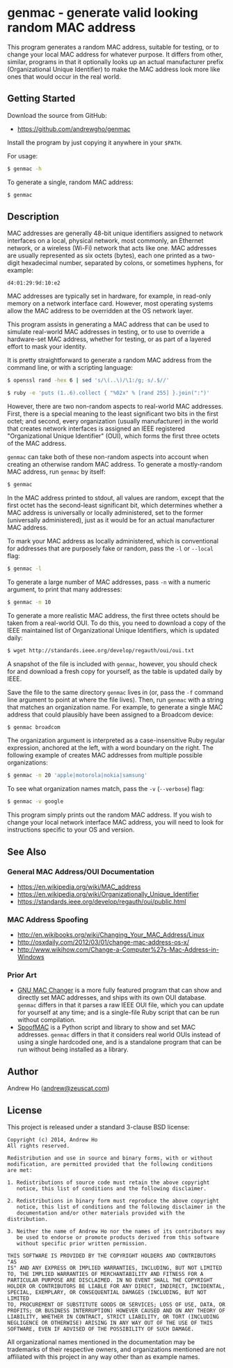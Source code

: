 genmac - generate valid looking random MAC address
==================================================

This program generates a random MAC address, suitable for testing, or to
change your local MAC address for whatever purpose. It differs from
other, similar, programs in that it optionally looks up an actual
manufacturer prefix (Organizational Unique Identifier) to make the MAC
address look more like ones that would occur in the real world.

Getting Started
---------------

Download the source from GitHub:

* <https://github.com/andrewgho/genmac>

Install the program by just copying it anywhere in your `$PATH`.

For usage:

```sh
$ genmac -h
```

To generate a single, random MAC address:

```sh
$ genmac
```

Description
-----------

MAC addresses are generally 48-bit unique identifiers assigned to
network interfaces on a local, physical network, most commonly, an
Ethernet network, or a wireless (Wi-Fi) network that acts like one. MAC
addresses are usually represented as six octets (bytes), each one
printed as a two-digit hexadecimal number, separated by colons, or
sometimes hyphens, for example:

    d4:01:29:9d:10:e2

MAC addresses are typically set in hardware, for example, in read-only
memory on a network interface card. However, most operating systems
allow the MAC address to be overridden at the OS network layer.

This program assists in generating a MAC address that can be used to
simulate real-world MAC addresses in testing, or to use to override a
hardware-set MAC address, whether for testing, or as part of a layered
effort to mask your identity.

It is pretty straightforward to generate a random MAC address from the
command line, or with a scripting language:

```sh
$ openssl rand -hex 6 | sed 's/\(..\)/\1:/g; s/.$//'
```

```sh
$ ruby -e 'puts (1..6).collect { "%02x" % [rand 255] }.join(":")'
```

However, there are two non-random aspects to real-world MAC addresses.
First, there is a special meaning to the least significant two bits in
the first octet; and second, every organization (usually manufacturer)
in the world that creates network interfaces is assigned an IEEE
registered "Organizational Unique Identifier" (OUI), which forms the
first three octets of the MAC address.

`genmac` can take both of these non-random aspects into account when
creating an otherwise random MAC address. To generate a mostly-random
MAC address, run `genmac` by itself:

```sh
$ genmac
```

In the MAC address printed to stdout, all values are random, except that
the first octet has the second-least significant bit, which determines
whether a MAC address is universally or locally administered, set to the
former (universally administered), just as it would be for an actual
manufacturer MAC address.

To mark your MAC address as locally administered, which is conventional
for addresses that are purposely fake or random, pass the `-l` or
`--local` flag:

```sh
$ genmac -l
```

To generate a large number of MAC addresses, pass `-n` with a numeric
argument, to print that many addresses:

```sh
$ genmac -n 10
```

To generate a more realistic MAC address, the first three octets should
be taken from a real-world OUI. To do this, you need to download a copy
of the IEEE maintained list of Organizational Unique Identifiers, which
is updated daily:

```sh
$ wget http://standards.ieee.org/develop/regauth/oui/oui.txt
```

A snapshot of the file is included with `genmac`, however, you should
check for and download a fresh copy for yourself, as the table is
updated daily by IEEE.

Save the file to the same directory `genmac` lives in (or, pass the `-f`
command line argument to point at where the file lives). Then, run
`genmac` with a string that matches an organization name. For example,
to generate a single MAC address that could plausibly have been assigned
to a Broadcom device:

```sh
$ genmac broadcom
```

The organization argument is interpreted as a case-insensitive Ruby
regular expression, anchored at the left, with a word boundary on the
right. The following example of creates MAC addresses from multiple
possible organizations:

```sh
$ genmac -n 20 'apple|motorola|nokia|samsung'
```

To see what organization names match, pass the `-v` (`--verbose`) flag:

```sh
$ genmac -v google
```

This program simply prints out the random MAC address. If you wish to
change your local network interface MAC address, you will need to look
for instructions specific to your OS and version.

See Also
--------

### General MAC Address/OUI Documentation ###

* <https://en.wikipedia.org/wiki/MAC_address>
* <https://en.wikipedia.org/wiki/Organizationally_Unique_Identifier>
* <https://standards.ieee.org/develop/regauth/oui/public.html>

### MAC Address Spoofing ###

* <http://en.wikibooks.org/wiki/Changing_Your_MAC_Address/Linux>
* <http://osxdaily.com/2012/03/01/change-mac-address-os-x/>
* <http://www.wikihow.com/Change-a-Computer%27s-Mac-Address-in-Windows>

### Prior Art ###

* [GNU MAC Changer](https://github.com/alobbs/macchanger)
  is a more fully featured program that can show and directly set MAC
  addresses, and ships with its own OUI database. `genmac` differs in
  that it parses a raw IEEE OUI file, which you can update for yourself
  at any time; and is a single-file Ruby script that can be run without
  compilation.
* [SpoofMAC](https://github.com/feross/SpoofMAC)
  is a Python script and library to show and set MAC addresses.
  `genmac` differs in that it considers real world OUIs instead of
  using a single hardcoded one, and is a standalone program that can
  be run without being installed as a library.

Author
------

Andrew Ho (<andrew@zeuscat.com>)

License
-------

This project is released under a standard 3-clause BSD license:

    Copyright (c) 2014, Andrew Ho
    All rights reserved.
    
    Redistribution and use in source and binary forms, with or without
    modification, are permitted provided that the following conditions
    are met:
    
    1. Redistributions of source code must retain the above copyright
       notice, this list of conditions and the following disclaimer.
    
    2. Redistributions in binary form must reproduce the above copyright
       notice, this list of conditions and the following disclaimer in the
       documentation and/or other materials provided with the distribution.
    
    3. Neither the name of Andrew Ho nor the names of its contributors may
       be used to endorse or promote products derived from this software
       without specific prior written permission.
    
    THIS SOFTWARE IS PROVIDED BY THE COPYRIGHT HOLDERS AND CONTRIBUTORS "AS
    IS" AND ANY EXPRESS OR IMPLIED WARRANTIES, INCLUDING, BUT NOT LIMITED
    TO, THE IMPLIED WARRANTIES OF MERCHANTABILITY AND FITNESS FOR A
    PARTICULAR PURPOSE ARE DISCLAIMED. IN NO EVENT SHALL THE COPYRIGHT
    HOLDER OR CONTRIBUTORS BE LIABLE FOR ANY DIRECT, INDIRECT, INCIDENTAL,
    SPECIAL, EXEMPLARY, OR CONSEQUENTIAL DAMAGES (INCLUDING, BUT NOT LIMITED
    TO, PROCUREMENT OF SUBSTITUTE GOODS OR SERVICES; LOSS OF USE, DATA, OR
    PROFITS; OR BUSINESS INTERRUPTION) HOWEVER CAUSED AND ON ANY THEORY OF
    LIABILITY, WHETHER IN CONTRACT, STRICT LIABILITY, OR TORT (INCLUDING
    NEGLIGENCE OR OTHERWISE) ARISING IN ANY WAY OUT OF THE USE OF THIS
    SOFTWARE, EVEN IF ADVISED OF THE POSSIBILITY OF SUCH DAMAGE.

All organizational names mentioned in the documentation may be
trademarks of their respective owners, and organizations mentioned are
not affiliated with this project in any way other than as example names.
